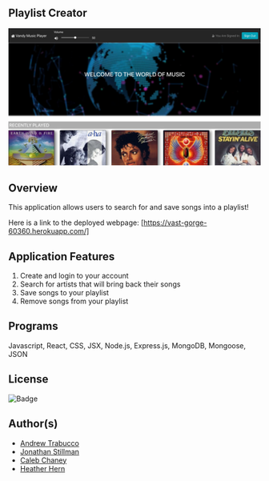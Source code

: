 ## Playlist Creator
![](https://github.com/Cachamoe/Playlist-Creator/blob/main/client/public/Screen%20Shot%202021-01-23%20at%2010.38.49%20AM.png)

## Overview
This application allows users to search for and save songs into a playlist! 


Here is a link to the deployed webpage: [https://vast-gorge-60360.herokuapp.com/]

## Application Features
1) Create and login to your account 
2) Search for artists that will bring back their songs
3) Save songs to your playlist
4) Remove songs from your playlist

## Programs
Javascript, React, CSS, JSX, Node.js, Express.js, MongoDB, Mongoose, JSON

## License
![Badge](https://img.shields.io/badge/license-MIT-<green>) 

## Author(s)
* [Andrew Trabucco](https://github.com/andrewtrabucco)
* [Jonathan Stillman](https://github.com/JonathanStillman)
* [Caleb Chaney](https://github.com/Cachamoe)
* [Heather Hern](http://github.com/heatherhern)






